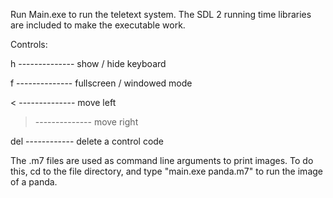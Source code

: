 Run Main.exe to run the teletext system.
The SDL 2 running time libraries are included to make the executable work.

Controls:

h -------------- show / hide keyboard

f -------------- fullscreen / windowed mode

< -------------- move left

> -------------- move right

del ------------ delete a control code
   
The .m7 files are used as command line arguments to print images. To do this, cd to the file directory, and type "main.exe panda.m7" to run the image of a panda.
